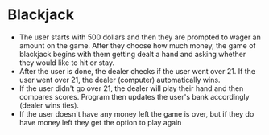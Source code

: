 # Blackjack

* The user starts with 500 dollars and then they are prompted to wager an amount on the game. After they choose how much money, the game of blackjack begins with them getting dealt a hand and asking whether they would like to hit or stay.
* After the user is done, the dealer checks if the user went over 21. If the user went over 21, the dealer (computer) automatically wins.
* If the user didn't go over 21, the dealer will play their hand and then compares scores. Program then updates the user's bank accordingly (dealer wins ties).
* If the user doesn't have any money left the game is over, but if they do have money left they get the option to play again
